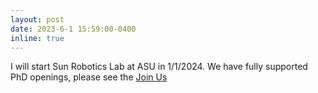 ```yaml
---
layout: post
date: 2023-6-1 15:59:00-0400
inline: true
---
```


I will start Sun Robotics Lab at ASU in 1/1/2024. We have fully supported PhD openings, please see the [Join Us](/join/)
